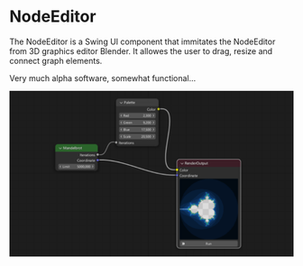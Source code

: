 # NodeEditor
The NodeEditor is a Swing UI component that immitates the NodeEditor from 3D graphics editor Blender. It allowes the user to drag, resize and connect graph elements.

Very much alpha software, somewhat functional...
 
<img src="https://github.com/terifan/NodeEditor/blob/master/preview.png"></img>
